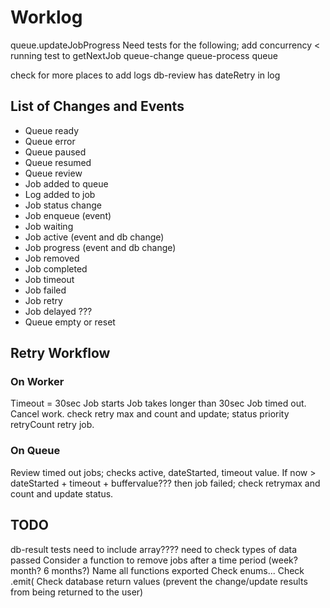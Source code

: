 # Worklog

queue.updateJobProgress
Need tests for the following;
add concurrency < running test to getNextJob
queue-change
queue-process
queue

check for more places to add logs
db-review has dateRetry in log

## List of Changes and Events

*   Queue ready
*   Queue error
*   Queue paused
*   Queue resumed
*   Queue review
*   Job added to queue
*   Log added to job
*   Job status change
*   Job enqueue (event)
*   Job waiting
*   Job active (event and db change)
*   Job progress (event and db change)
*   Job removed
*   Job completed
*   Job timeout
*   Job failed
*   Job retry
*   Job delayed ???
*   Queue empty or reset

## Retry Workflow

### On Worker

Timeout = 30sec
Job starts
Job takes longer than 30sec
Job timed out.
Cancel work.
check retry max and count and update;
  status
  priority
  retryCount
retry job.

### On Queue

Review timed out jobs;
  checks active, dateStarted, timeout value.
If now > dateStarted + timeout + buffervalue??? then job failed;
  check retrymax and count and update status.

## TODO

db-result tests need to include array????  need to check types of data passed
Consider a function to remove jobs after a time period (week? month? 6 months?)
Name all functions exported
Check enums...
Check .emit(
Check database return values (prevent the change/update results from being returned to the user)
